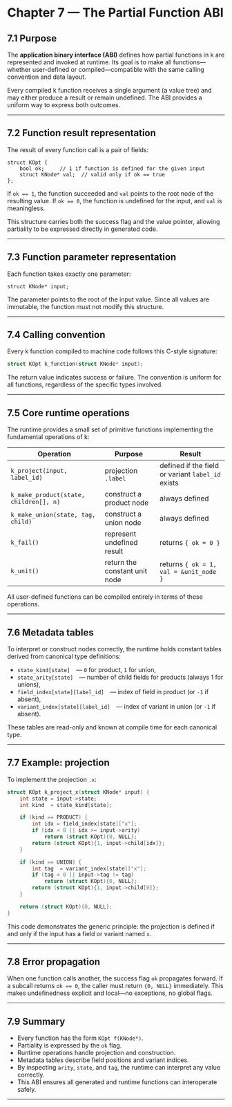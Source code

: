 # Chapter 7 — The Partial Function ABI

## **7.1  Purpose**

The **application binary interface (ABI)** defines how partial functions in k are represented and invoked at runtime.
Its goal is to make all functions—whether user-defined or compiled—compatible with the same calling convention and data layout.

Every compiled k function receives a single argument (a value tree) and may either produce a result or remain undefined.
The ABI provides a uniform way to express both outcomes.

---

## **7.2  Function result representation**

The result of every function call is a pair of fields:

```
struct KOpt {
    bool ok;     // 1 if function is defined for the given input
    struct KNode* val;  // valid only if ok == true
};
```

If `ok == 1`, the function succeeded and `val` points to the root node of the resulting value.
If `ok == 0`, the function is undefined for the input, and `val` is meaningless.

This structure carries both the success flag and the value pointer, allowing partiality to be expressed directly in generated code.

---

## **7.3  Function parameter representation**

Each function takes exactly one parameter:

```
struct KNode* input;
```

The parameter points to the root of the input value.
Since all values are immutable, the function must not modify this structure.

---

## **7.4  Calling convention**

Every k function compiled to machine code follows this C-style signature:

```c
struct KOpt k_function(struct KNode* input);
```

The return value indicates success or failure.
The convention is uniform for all functions, regardless of the specific types involved.

---

## **7.5  Core runtime operations**

The runtime provides a small set of primitive functions implementing the fundamental operations of k:

| Operation                              | Purpose                       | Result                                            |
| -------------------------------------- | ----------------------------- | ------------------------------------------------- |
| `k_project(input, label_id)`           | projection `.label`           | defined if the field or variant `label_id` exists |
| `k_make_product(state, children[], n)` | construct a product node      | always defined                                    |
| `k_make_union(state, tag, child)`      | construct a union node        | always defined                                    |
| `k_fail()`                             | represent undefined result    | returns `{ ok = 0 }`                              |
| `k_unit()`                             | return the constant unit node | returns `{ ok = 1, val = &unit_node }`            |

All user-defined functions can be compiled entirely in terms of these operations.

---

## **7.6  Metadata tables**

To interpret or construct nodes correctly, the runtime holds constant tables derived from canonical type definitions:

* `state_kind[state]` — `0` for product, `1` for union,
* `state_arity[state]` — number of child fields for products (always 1 for unions),
* `field_index[state][label_id]` — index of field in product (or `-1` if absent),
* `variant_index[state][label_id]` — index of variant in union (or `-1` if absent).

These tables are read-only and known at compile time for each canonical type.

---

## **7.7  Example: projection**

To implement the projection `.x`:

```c
struct KOpt k_project_x(struct KNode* input) {
    int state = input->state;
    int kind  = state_kind[state];

    if (kind == PRODUCT) {
        int idx = field_index[state]["x"];
        if (idx < 0 || idx >= input->arity)
            return (struct KOpt){0, NULL};
        return (struct KOpt){1, input->child[idx]};
    }

    if (kind == UNION) {
        int tag  = variant_index[state]["x"];
        if (tag < 0 || input->tag != tag)
            return (struct KOpt){0, NULL};
        return (struct KOpt){1, input->child[0]};
    }

    return (struct KOpt){0, NULL};
}
```

This code demonstrates the generic principle:
the projection is defined if and only if the input has a field or variant named `x`.

---

## **7.8  Error propagation**

When one function calls another, the success flag `ok` propagates forward.
If a subcall returns `ok == 0`, the caller must return `{0, NULL}` immediately.
This makes undefinedness explicit and local—no exceptions, no global flags.

---

## **7.9  Summary**

* Every function has the form `KOpt f(KNode*)`.
* Partiality is expressed by the `ok` flag.
* Runtime operations handle projection and construction.
* Metadata tables describe field positions and variant indices.
* By inspecting `arity`, `state`, and `tag`, the runtime can interpret any value correctly.
* This ABI ensures all generated and runtime functions can interoperate safely.

---